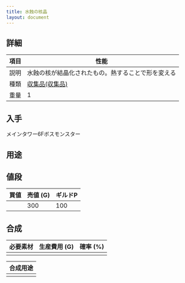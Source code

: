 ```yaml
---
title: 水蝕の核晶
layout: document
---
```

## 詳細


|項目|性能|
|---|---|
|説明|水蝕の核が結晶化されたもの。熱することで形を変える|
|種類|[収集品(収集品)](収集品(収集品))|
|重量|1|

## 入手

メインタワー6Fボスモンスター

## 用途


## 値段


|買値|売値 (G)|ギルドP|
|---|---|---|
||300|100|

## 合成


|必要素材|生産費用 (G)|確率 (%)|
|---|---|---|
||||


|合成用途|
|---|
||